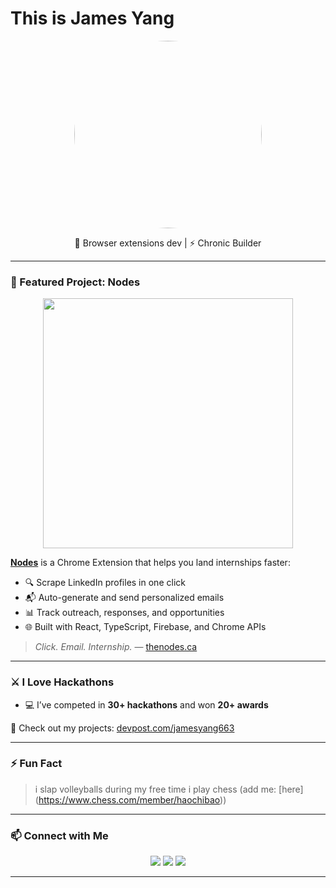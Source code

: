 # This is James Yang

<p align="center">
  <img src="https://cdn.bsky.app/img/feed_thumbnail/plain/did:plc:7urtbscsiphnbwyu2mrvzats/bafkreicuj2xaj2ebsyas3h2mzgee7g4d2ocztkn5k6oufr5wjziuzph7ye@jpeg" width="300" style="border-radius: 50%" />
</p>

<p align="center">
  🧩 Browser extensions dev | ⚡ Chronic Builder <br>
</p>

---

### 🧠 Featured Project: Nodes
<p align="center">
  <img src="https://www.thenodes.ca/banner.png" height="400" />
</p>

**[Nodes](https://thenodes.ca)** is a Chrome Extension that helps you land internships faster:

- 🔍 Scrape LinkedIn profiles in one click  
- 📬 Auto-generate and send personalized emails  
- 📊 Track outreach, responses, and opportunities  
- 🌐 Built with React, TypeScript, Firebase, and Chrome APIs

> _Click. Email. Internship._ — [thenodes.ca](https://thenodes.ca)

---

### ⚔️ I Love Hackathons

- 💻 I’ve competed in **30+ hackathons** and won **20+ awards**

🔗 Check out my projects: [devpost.com/jamesyang663](https://devpost.com/jamesyang663)

---

### ⚡ Fun Fact

> i slap volleyballs during my free time
> i play chess (add me: [here] (https://www.chess.com/member/haochibao))

---

### 📫 Connect with Me

<p align="center">
  <a href="mailto:jamesyang663@gmail.com"><img src="https://img.shields.io/badge/Email-D14836?style=for-the-badge&logo=gmail&logoColor=white" /></a>
  <a href="https://www.linkedin.com/in/jpyang"><img src="https://img.shields.io/badge/LinkedIn-0077B5?style=for-the-badge&logo=linkedin&logoColor=white" /></a>
  <a href="https://thenodes.ca"><img src="https://img.shields.io/badge/Visit-Nodes.ca-purple?style=for-the-badge&logo=google-chrome&logoColor=white" /></a>
</p>

---
